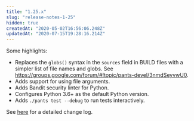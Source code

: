 ```yaml
---
title: "1.25.x"
slug: "release-notes-1-25"
hidden: true
createdAt: "2020-05-02T16:56:06.248Z"
updatedAt: "2020-07-15T19:28:16.214Z"
---
```

Some highlights:

- Replaces the `globs()` syntax in the `sources` field in BUILD files with a simpler list of file names and globs. See https://groups.google.com/forum/#!topic/pants-devel/3nmdSeyvwU0.
- Adds support for using file arguments.
- Adds Bandit security linter for Python.
- Configures Python 3.6+ as the default Python version.
- Adds `./pants test --debug` to run tests interactively.

See [here](https://github.com/pantsbuild/pants/blob/master/src/python/pants/notes/1.25.x.rst) for a detailed change log.